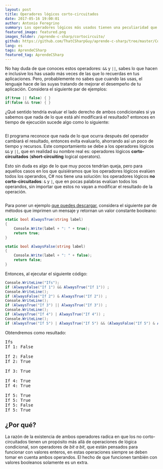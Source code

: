 ```yaml
---
layout: post
title: Operadores lógicos corto-circuitados
date: 2017-05-16 19:00:01
author: Antonio Feregrino
summary: Los operadores lógicos más usados tienen una peculiaridad que ayuda a mejorar su desempeño, pero a veces podría ser un comportamiento indeseado. Por suerte, C# cuenta con otros operadores que evitan este comportamiento..
featured_image: featured.png
images_folder: /aprende-c-sharp/cortocircuito/
github: https://github.com/ThatCSharpGuy/aprende-c-sharp/tree/master/CortoCircuito
lang: es
tags: AprendeCSharp
featured_tag: AprendeCSharp
---
```


No hay duda de que conoces estos operadores: `&&` y `||`, sabes lo que hacen e inclusive los has usado más veces de las que lo recuerdas en tus aplicaciones. Pero, probablemente no sabes que cuando las usas, el lenguaje hace de las suyas tratando de mejorar el desempeño de tu aplicación. Considera el siguiente par de ejemplos:  

```csharp  
if(true || false) { } 
if(false && true) { } 
```  

¿Qué sentido tendría evaluar el lado derecho de ambos condicionales si ya sabemos que nada de lo que está ahí modificará el resultado? entonces en tiempo de ejecución sucede algo como lo siguiente:

<div class="pure-g">
    <div class="pure-u-1 pure-u-md-1-2">
<img src="/images/aprende-c-sharp__cortocircuito__or-sc.png" title=""OR shortcircuitted"" />
    </div>
    <div class="pure-u-1 pure-u-md-1-2">
<img src="/images/aprende-c-sharp__cortocircuito__and-sc.png" title=""OR shortcircuitted"" />
    </div>
</div>

El programa reconoce que nada de lo que ocurra después del operador cambiará el resultado, entonces evita evaluarlo, ahorrando así un poco de tiempo y recursos. Este comportamiento se debe a los operadores lógicos `&&` y `||`, que en realidad su nombre real es: operadores lógicos **corto-circuitados**  (**short-circuiting** logical operators).  

Esto sin duda es algo de lo que muy pocos tendrían queja, pero para aquellos casos en los que quisiéramos que los operadores lógicos evalúen todos los operandos, C# nos tiene una solución: los operadores lógicos **no corto-circuitados**: `&` y `|`, que en pocas palabras evalúan todos los operandos, sin importar que estos no vayan a modificar el resultado de la operación.

<div class="pure-g">
    <div class="pure-u-1 pure-u-md-1-2">
<img src="/images/aprende-c-sharp__cortocircuito__or.png" title=""OR shortcircuitted"" />
    </div>
    <div class="pure-u-1 pure-u-md-1-2">
<img src="/images/aprende-c-sharp__cortocircuito__and.png" title=""OR shortcircuitted"" />
    </div>
</div>

Para poner un ejemplo <a href=" https://github.com/ThatCSharpGuy/aprende-c-sharp/tree/master/CortoCircuito" target="_blank">que puedes descargar</a>, considera el siguiente par de métodos que imprimen un mensaje y retornan un valor constante booleano:

```csharp  
static bool AlwaysTrue(string label)
{   
    Console.Write(label + ": " + true);
    return true;
}

static bool AlwaysFalse(string label)
{
    Console.Write(label + ": " + false);
    return false;
}
```  

Entonces, al ejecutar el siguiente código: 

```csharp  
Console.WriteLine("Ifs");
if (AlwaysFalse("If 1") && AlwaysTrue("If 1")) ;
Console.WriteLine();
if (AlwaysFalse("If 2") & AlwaysTrue("If 2")) ;
Console.WriteLine();
if (AlwaysTrue("If 3") || AlwaysTrue("If 3")) ;
Console.WriteLine();
if (AlwaysTrue("If 4") | AlwaysTrue("If 4")) ;
Console.WriteLine();
if (AlwaysTrue("If 5") | AlwaysTrue("If 5") && (AlwaysFalse("If 5") & AlwaysTrue("If 5")));
```  

Obtendremos como resultado:  

<pre>
Ifs
If 1: False

If 2: False
If 2: True

If 3: True

If 4: True
If 4: True

If 5: True
If 5: True
If 5: False
If 5: True
</pre>

## ¿Por qué?  

La razón de la existencia de ambos operadores radica en que los no corto-circuitados tienen un propósito más allá de operaciones de lógica condicional, son operadores de *bit a bit*, que están pensados para funcionar con valores enteros, en estas operaciones siempre se deben tomar en cuenta ambos operandos. El hecho de que funcionen también con valores booleanos solamente es un extra.  
